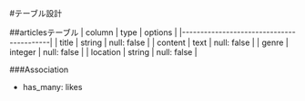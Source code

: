 #テーブル設計


##articlesテーブル
|   column   |   type     | options        |
|------------------------------------------|
| title      |  string    | null: false    |
| content    |  text      | null: false    |
| genre      |  integer   | null: false    |
| location   |  string    | null: false    |

###Association
- has_many: likes



